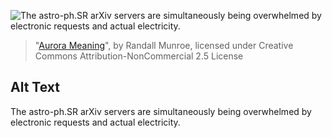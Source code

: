 ![The astro-ph.SR arXiv servers are simultaneously being overwhelmed by electronic requests and actual electricity.](https://imgs.xkcd.com/comics/aurora_meaning.png)
> "[Aurora Meaning](https://xkcd.com/2233/)", by Randall Munroe, licensed under Creative Commons Attribution-NonCommercial 2.5 License

## Alt Text
The astro-ph.SR arXiv servers are simultaneously being overwhelmed by electronic requests and actual electricity.
